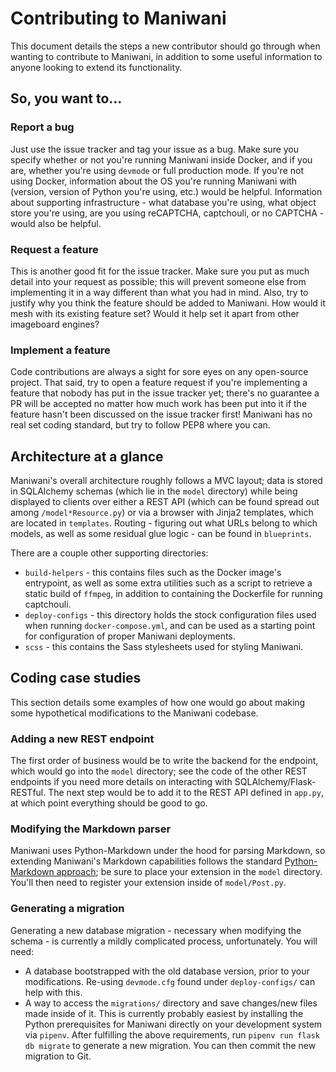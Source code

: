 Contributing to Maniwani
========================

This document details the steps a new contributor should go through when wanting to contribute to
Maniwani, in addition to some useful information to anyone looking to extend its functionality.


So, you want to...
-------------------

### Report a bug

Just use the issue tracker and tag your issue as a bug. Make sure you specify whether or not
you're running Maniwani inside Docker, and if you are, whether you're using `devmode` or
full production mode. If you're not using Docker, information about the OS you're running
Maniwani with (version, version of Python you're using, etc.) would be helpful. Information
about supporting infrastructure - what database you're using, what object store you're using,
are you using reCAPTCHA, captchouli, or no CAPTCHA - would also be helpful.

### Request a feature

This is another good fit for the issue tracker. Make sure you put as much detail into your
request as possible; this will prevent someone else from implementing it in a way different
than what you had in mind. Also, try to justify why you think the feature should be added to
Maniwani. How would it mesh with its existing feature set? Would it help set it apart from
other imageboard engines?

### Implement a feature

Code contributions are always a sight for sore eyes on any open-source project. That said,
try to open a feature request if you're implementing a feature that nobody has put in the
issue tracker yet; there's no guarantee a PR will be accepted no matter how much work has
been put into it if the feature hasn't been discussed on the issue tracker first! Maniwani
has no real set coding standard, but try to follow PEP8 where you can.


Architecture at a glance
------------------------

Maniwani's overall architecture roughly follows a MVC layout; data is stored in SQLAlchemy
schemas (which lie in the `model` directory) while being displayed to clients over either a REST
API (which can be found spread out among `/model*Resource.py`) or via a browser with Jinja2 templates,
which are located in `templates`. Routing - figuring out what URLs belong to which models, as well as
some residual glue logic - can be found in `blueprints`.

There are a couple other supporting directories:
* `build-helpers` - this contains files such as the Docker image's entrypoint, as well as some extra
  utilities such as a script to retrieve a static build of `ffmpeg`, in addition to containing the
  Dockerfile for running captchouli.
* `deploy-configs` - this directory holds the stock configuration files used when running `docker-compose.yml`,
  and can be used as a starting point for configuration of proper Maniwani deployments.
* `scss` - this contains the Sass stylesheets used for styling Maniwani.
  

Coding case studies
-------------------

This section details some examples of how one would go about making some hypothetical modifications to
the Maniwani codebase.

### Adding a new REST endpoint

The first order of business would be to write the backend for the endpoint, which would go into the
`model` directory; see the code of the other REST endpoints if you need more details on interacting
with SQLAlchemy/Flask-RESTful. The next step would be to add it to the REST API defined in `app.py`,
at which point everything should be good to go.

### Modifying the Markdown parser

Maniwani uses Python-Markdown under the hood for parsing Markdown, so extending Maniwani's Markdown
capabilities follows the standard [Python-Markdown approach](https://python-markdown.github.io/extensions/api/);
be sure to place your extension in the `model` directory. You'll then need to register your extension
inside of `model/Post.py`.

### Generating a migration

Generating a new database migration - necessary when modifying the schema - is currently a mildly
complicated process, unfortunately. You will need:
* A database bootstrapped with the old database version, prior to your modifications. Re-using
  `devmode.cfg` found under `deploy-configs/` can help with this.
* A way to access the `migrations/` directory and save changes/new files made inside of it.
  This is currently probably easiest by installing the Python prerequisites for Maniwani directly
  on your development system via `pipenv`.
After fulfilling the above requirements, run `pipenv run flask db migrate` to generate a new migration. You can
then commit the new migration to Git.
